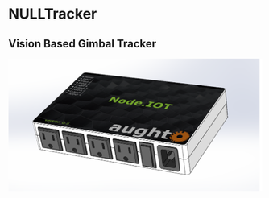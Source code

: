 # NULLTracker

## Vision Based Gimbal Tracker


![Node.IOT](https://github.com/aughto/Node.IOT.Node/blob/master/DocImages/Device1.png "Node.IOT 1")


